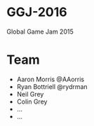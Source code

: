 # GGJ-2016
Global Game Jam 2015

# Team
- Aaron Morris @AAorris
- Ryan Bottriell @rydrman
- Neil Grey
- Colin Grey
- ...
- ...
